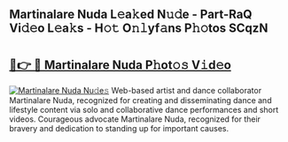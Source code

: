 ## Martinalare Nuda L𝚎a𝚔ed N𝚞𝚍e - Part-RaQ Vi𝚍𝚎o L𝚎a𝚔s - H𝚘𝚝 O𝚗𝚕yf𝚊ns P𝚑𝚘tos SCqzN

# <h2><a href="http://kfeeq5l.oniu.top/?m=Martinalare+Nuda">🔗👉 🔴 Martinalare Nuda P𝚑ot𝚘𝚜 V𝚒d𝚎o</a></h2>

[![Martinalare Nuda Nu𝚍e𝚜](https://i.imgur.com/0qMVB7G.gif)](http://kfeeq5l.oniu.top/?m=Martinalare+Nuda)
Web-based artist and dance collaborator Martinalare Nuda, recognized for creating and disseminating dance and lifestyle content via solo and collaborative dance performances and short videos. Courageous advocate Martinalare Nuda, recognized for their bravery and dedication to standing up for important causes.  
